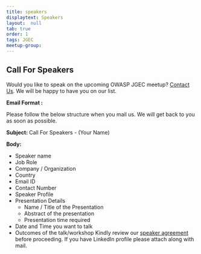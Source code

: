 ```yaml
---
title: speakers
displaytext: Speakers 
layout:  null
tab: true
order: 1
tags: JGEC
meetup-group: 
---
```


## Call For Speakers

Would you like to speak on the upcoming OWASP JGEC meetup? [Contact Us](mailto:syed.modassirali@owasp.org). We will be happy to have you on our list.

**Email Format :**

Please follow the below structure when you mail us. We will get back to you as soon as possible. 

<b> Subject: </b> Call For Speakers - (Your Name)

<b> Body: </b>

- Speaker name
- Job Role
- Company / Organization
- Country
- Email ID
- Contact Number
- Speaker Profile
- Presentation Details
    - Name / Title of the Presentation
    - Abstract of the presentation
    - Presentation time required
- Date and Time you want to talk
- Outcomes of the talk/workshop
Kindly review our [speaker agreement](/www-policy/legal/speaker-agreement) before proceeding. If you have LinkedIn profile please attach along with mail.


